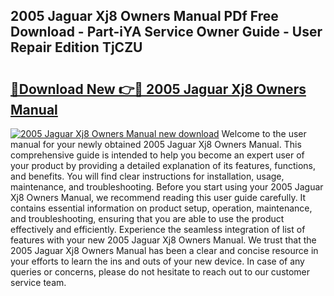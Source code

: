 ## 2005 Jaguar Xj8 Owners Manual PDf Free Download - Part-iYA Service Owner Guide - User Repair Edition TjCZU

# <h2><a href="http://bc42167.oget.top/?id=2005+Jaguar+Xj8+Owners+Manual">🔗Download New 👉🔴 2005 Jaguar Xj8 Owners Manual</a></h2>

[![2005 Jaguar Xj8 Owners Manual new download](https://i.imgur.com/5g1atiW.png)](http://bc42167.oget.top/?id=2005+Jaguar+Xj8+Owners+Manual)
Welcome to the user manual for your newly obtained 2005 Jaguar Xj8 Owners Manual. This comprehensive guide is intended to help you become an expert user of your product by providing a detailed explanation of its features, functions, and benefits. You will find clear instructions for installation, usage, maintenance, and troubleshooting. Before you start using your 2005 Jaguar Xj8 Owners Manual, we recommend reading this user guide carefully. It contains essential information on product setup, operation, maintenance, and troubleshooting, ensuring that you are able to use the product effectively and efficiently. Experience the seamless integration of list of features with your new 2005 Jaguar Xj8 Owners Manual. We trust that the 2005 Jaguar Xj8 Owners Manual has been a clear and concise resource in your efforts to learn the ins and outs of your new device. In case of any queries or concerns, please do not hesitate to reach out to our customer service team.
